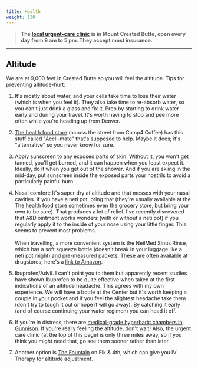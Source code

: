 ```yaml
---
title: Health
weight: 130
---
```


> **The [local urgent-care clinic](https://www.gunnisonvalleyhealth.org/Our-Services/Mountain-Clinic.aspx)**
> **is in Mount Crested Butte, open every day from 9 am to 5 pm. They accept most insurance.**

---

## Altitude

We are at 9,000 feet in Crested Butte so you will feel the altitude. Tips for preventing altitude-hurt:

1. It's mostly about water, and your cells take time to lose their water
(which is when you feel it).  They also take time to re-absorb water, so you
can't just drink a glass and fix it. Prep by starting to drink water early and
during your travel. It's worth having to stop and pee more often while you're
heading up from Denver.

2. [The health food store](https://g.co/kgs/GGkMTHP) (across the street from Camp4 Coffee) has this stuff called "Accli-mate" that's supposed to help.
Maybe it does; it's "alternative" so you never know for sure.

3. Apply sunscreen to any exposed parts of skin. Without it, you won't get
tanned, you'll get burned, and it can happen when you least expect it.
Ideally, do it when you get out of the shower. And if you are skiing in the
mid-day, put sunscreen inside the exposed parts your nostrils to avoid a
particularly painful burn.

4. Nasal comfort: It's super dry at altitude and that messes with your nasal
cavities. If you have a neti pot, bring that (they're usually available at the
[The health food store](https://g.co/kgs/GGkMTHP) sometimes even the grocery store, but
bring your own to be sure). That produces a lot of relief. I've recently
discovered that A&D ointment works wonders (with or without a neti pot) if you
regularly apply it to the inside of your nose using your little finger. This
seems to prevent most problems.\
\
When travelling, a more convenient system is the NeilMed Sinus Rinse, which
has a soft squeeze bottle (doesn't break in your luggage like a neti pot might)
and pre-measured packets. These are often available at drugstores; here's a
[link to Amazon](https://www.amazon.com/dp/B004N13VY4/ref=cm_sw_em_r_mt_dp_U_2ESGCb5KHV8N9).

5. Ibuprofen/Advil. I can't point you to them but apparently recent studies
have shown Ibuprofen to be quite effective when taken at the first indications
of an altitude headache. This agrees with my own experience. We will have a
bottle at the Center but it's worth keeping a couple in your pocket and
if you feel the slightest headache take them (don't try to tough it out or
hope it will go away). By catching it early (and of course continuing your
water regimen) you can head it off.

6. If you're in distress, there are [medical-grade hyperbaric chambers in Gunnison](https://www.google.com/maps/place/Rocky+Mountain+Hyperbaric+Institute-Gunnison/@38.5526952,-106.9282212,17z/data=!3m1!4b1!4m6!3m5!1s0x873f933df2fa0c1d:0x719ec58af6c2fe4d!8m2!3d38.552691!4d-106.9256463!16s%2Fg%2F11lgy4ccjn?entry=ttu&g_ep=EgoyMDI1MDExNS4wIKXMDSoASAFQAw%3D%3D).
If you're really feeling the altitude, don't wait! Also, the urgent care clinic (at the top of
this page) is only three miles away, so if you think you might need that, go
see them sooner rather than later.

7. Another option is [The Fountain](https://www.thefountaincb.com/) on Elk & 4th, which can give you IV Therapy for altitude adjustment.
